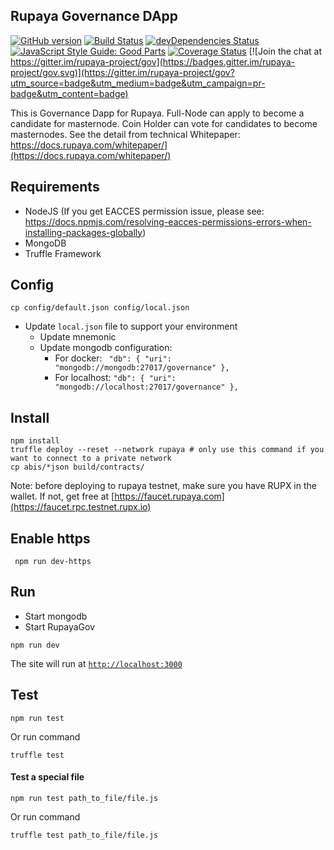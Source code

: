## Rupaya Governance DApp
[![GitHub version](https://badge.fury.io/gh/rupaya%2Fgov.svg)](https://badge.fury.io/gh/rupaya%2Fgov)
[![Build Status](https://travis-ci.org/rupaya-project/gov.svg?branch=master)](https://travis-ci.org/rupaya-project/gov)
[![devDependencies Status](https://david-dm.org/rupaya-project/gov.svg)](https://david-dm.org/dwyl/goodparts?type=dev)
[![JavaScript Style Guide: Good Parts](https://img.shields.io/badge/code%20style-goodparts-brightgreen.svg?style=flat)](https://github.com/dwyl/goodparts "JavaScript The Good Parts")
[![Coverage Status](https://coveralls.io/repos/github/rupaya-project/gov/badge.svg?branch=master)](https://coveralls.io/github/rupaya-project/gov?branch=master) [![Join the chat at https://gitter.im/rupaya-project/gov](https://badges.gitter.im/rupaya-project/gov.svg)](https://gitter.im/rupaya-project/gov?utm_source=badge&utm_medium=badge&utm_campaign=pr-badge&utm_content=badge)

This is Governance Dapp for Rupaya. Full-Node can apply to become a candidate for masternode. Coin Holder can vote for candidates to become masternodes. See the detail from technical Whitepaper: https://docs.rupaya.com/whitepaper/](https://docs.rupaya.com/whitepaper/)

## Requirements
- NodeJS (If you get EACCES permission issue, please see: https://docs.npmjs.com/resolving-eacces-permissions-errors-when-installing-packages-globally)
- MongoDB
- Truffle Framework

## Config
```
cp config/default.json config/local.json
```
- Update `local.json` file to support your environment
  - Update mnemonic
  - Update mongodb configuration:
      - For docker:
      `  "db": {
      "uri": "mongodb://mongodb:27017/governance"
      },
    `
      - For localhost: 
      `
      "db": {
      "uri": "mongodb://localhost:27017/governance"
    },
    `

## Install
```
npm install
truffle deploy --reset --network rupaya # only use this command if you want to connect to a private network
cp abis/*json build/contracts/
```
Note: before deploying to rupaya testnet, make sure you have RUPX in the wallet. If not, get free at [https://faucet.rupaya.com](https://faucet.rpc.testnet.rupx.io)

## Enable https
``` npm run dev-https```
## Run
- Start mongodb
- Start RupayaGov
```
npm run dev
```
The site will run at [`http://localhost:3000`](http://localhost:3000)

## Test
```
npm run test
```
Or run command
```
truffle test
``` 



#### Test a special file
```
npm run test path_to_file/file.js
```
Or run command
```
truffle test path_to_file/file.js
```

